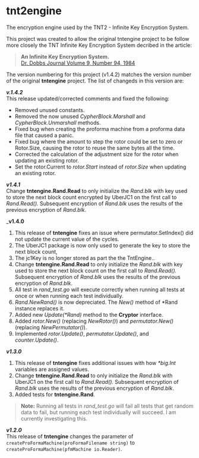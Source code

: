 # tnt2engine

The encryption engine used by the TNT2 - Infinite Key Encryption System.

This project was created to allow the original tntengine project to be follow more closely the TNT Infinite Key Encryption System decribed in the article:

>__An Infinite Key Encryption System.__    
[Dr. Dobbs Journal Volume 9, Number 94, 1984](https://archive.org/details/1984-08-dr-dobbs-journal/page/44/mode/2up)

The version numbering for this project (v1.4.2) matches the version number of the original __tntengine__ project.  The list of changeds in this version are:

___v.1.4.2___  
This release updated/corrected comments and fixed the following:
- Removed unused constants.
- Removed the now unused _CypherBlock.Marshall_ and _CypherBlock.Unmarshall_ methods.
- Fixed bug when creating the proforma machine from a proforma data file that caused a panic.
- Fixed bug where the amount to step the rotor could be set to zero or Rotor.Size, causing the rotor to reuse the same bytes all the time.
- Corrected the calculation of the adjustment size for the rotor when updating an existing rotor.
- Set the rotor.Current to _rotor.Start_ instead of _rotor.Size_ when updating an existing rotor.

___v1.4.1___  
Change **tntengine.Rand.Read**  to only initialize the _Rand.blk_ with key used to store the next block count encrypted by UberJC1 on the first call to _Rand.Read()._  Subsequent encryption of _Rand.blk_ uses the results of the previous encryption of _Rand.blk_.

___v1.4.0__  
1. This release of **tntengine** fixes an issue where permutator.SetIndex() did not update the current value of the cycles.
2. The UberJC1 package is now only used to generate the key to store the next block count,
3. The jc1Key is no longer stored as part the the TntEngine..
4. Change **tntengine.Rand.Read**  to only initialize the _Rand.blk_ with key used to store the next block count on the first call to _Rand.Read()._  Subsequent encryption of _Rand.blk_ uses the results of the previous encryption of _Rand.blk_.
5. All test in _rand_test.go_ will execute correctly when running all tests at once or when running each test individually.
6. _Rand.NewRand()_ is now depreciated.  The _New()_ method of *Rand instance replaces it.
7. Added new _Update(*Rand)_ method to the **Cryptor** interface.
8. Added _rotor.New()_ (replacing _NewRotor()_) and _permutator.New()_ (replacing _NewPermutator()_).
9. Implemented _rotor.Update()_, _permutator.Update()_, and _counter.Update()_.

___v1.3.0___  
1. This release of **tntengine** fixes additional issues with how _*big.Int_ variables are assigned values.
2. Change **tntengine.Rand.Read**  to only initialize the _Rand.blk_ with UberJC1 on the first call to _Rand.Read()._  Subsequent encryption of _Rand.blk_ uses the results of the previous encryption of _Rand.blk_.
3. Added tests for **tntengine.Rand**.

> **Note:** Running all tests in _rand_test.go_ will fail all tests that get random data to fail, but running each test individually will succeed.  I am currently investigating this.

___v1.2.0___  
This release of **tntengine** changes the parameter of `createProFormaMachine(proFormaFilename string)` to `createProFormaMachine(pfmMachine io.Reader)`.
